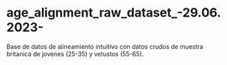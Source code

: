 # age_alignment_raw_dataset_-29.06.2023-
Base de datos de alineamiento intuitivo con datos crudos de muestra britanica de jovenes (25-35) y vetustos (55-65). 
